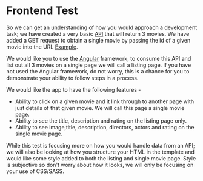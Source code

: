 # Frontend Test
So we can get an understanding of how you would approach a development task; we have created a very basic [API](https://faber-frontend-test-api.herokuapp.com/movie) that will return 3 movies. We have added a GET request to obtain a single movie by passing the id of a given movie into the URL [Example](https://faber-frontend-test-api.herokuapp.com/movie/1).

We would like you to use the [Angular](http://angular.io/) framework, to consume this API and list out all 3 movies on a single page we will call a listing page. If you have not used the Angular framework, do not worry, this is a chance for you to demonstrate your ability to follow steps in a process. 

We would like the app to have the following features -
* Ability to click on a given movie and it link through to another page with just details of that given movie. We will call this page a single movie page.
* Ability to see the title, description and rating on the listing page only.
* Ability to see image,title, description, directors, actors and rating on the single movie page.

While this test is focusing more on how you would handle data from an API; we will also be looking at how you structure your HTML in the template and would like some style added to both the listing and single movie page. Style is subjective so don't worry about how it looks, we will only be focusing on your use of CSS/SASS.